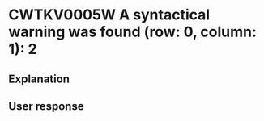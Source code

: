 # CWTKV0005W A syntactical warning was found (row: 0, column: 1): 2

## Explanation

## User response